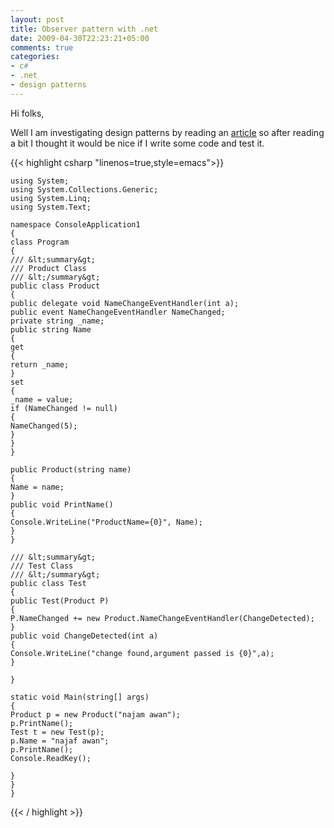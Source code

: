 ```yaml
---
layout: post
title: Observer pattern with .net
date: 2009-04-30T22:23:21+05:00
comments: true
categories:
- c#
- .net
- design patterns
---
```

Hi folks,

Well I am investigating design patterns by reading an <a title="Read This" href="http://msdn.microsoft.com/en-us/magazine/cc188707.aspx" target="_blank">article</a> so after reading a bit I thought it would be nice if I write some code and test it.

{{< highlight csharp  "linenos=true,style=emacs">}}

    using System;
    using System.Collections.Generic;
    using System.Linq;
    using System.Text;

    namespace ConsoleApplication1
    {
    class Program
    {
    /// &lt;summary&gt;
    /// Product Class
    /// &lt;/summary&gt;
    public class Product
    {
    public delegate void NameChangeEventHandler(int a);
    public event NameChangeEventHandler NameChanged;
    private string _name;
    public string Name
    {
    get
    {
    return _name;
    }
    set
    {
    _name = value;
    if (NameChanged != null)
    {
    NameChanged(5);
    }
    }
    }

    public Product(string name)
    {
    Name = name;
    }
    public void PrintName()
    {
    Console.WriteLine("ProductName={0}", Name);
    }
    }

    /// &lt;summary&gt;
    /// Test Class
    /// &lt;/summary&gt;
    public class Test
    {
    public Test(Product P)
    {
    P.NameChanged += new Product.NameChangeEventHandler(ChangeDetected);
    }
    public void ChangeDetected(int a)
    {
    Console.WriteLine("change found,argument passed is {0}",a);
    }

    }

    static void Main(string[] args)
    {
    Product p = new Product("najam awan");
    p.PrintName();
    Test t = new Test(p);
    p.Name = "najaf awan";
    p.PrintName();
    Console.ReadKey();

    }
    }
    }

{{< / highlight >}}
